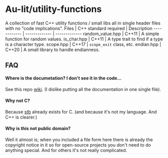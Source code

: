 # Au-lit/utility-functions
A collection of fast C++ utility functions / small libs all in single header files with no "code implications".
Files | C++ standard required | Description
------------ | ------------- | -------------
random_value.hpp | C++11 | A simple function for random values.
is_char.hpp | C++11 | A type trait to find if a type is a character type.
scope.hpp | C++17 | `scope_exit` class, etc.
endian.hpp | C++20 | A small library to handle endianness.

## FAQ
#### Where is the documetation? I don't see it in the code...
See this repo [wiki](https://github.com/Au-lit/utility-functions/wiki). (I dislike putting all the documentation in one single file).
#### Why not C?
Because [stb](https://github.com/nothings/stb) already exists for C. (and because it's not my language. And C++ is clearer.)
#### Why is this not public domain?
Well it almost is; when you included a file form here there is already the copyright notice in it so for open-source projects you don't need to do anything special.
And for others it's not really complicated.
